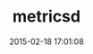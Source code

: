 ---
layout: post
title:  "metricsd"
repo:   "kpumuk/metricsd-ruby"
date:   2015-02-18 17:01:08
gemurl: https://github.com/kpumuk/metricsd-ruby
---